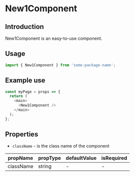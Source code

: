 # New1Component

<!-- STORY -->

## Introduction

New1Component is an easy-to-use component.

## Usage

```javascript
import { New1Component } from 'some-package-name';
```

## Example use

```javascript
const myPage = props => {
  return (
    <main>
      <New1Component />
    </main>
  );
};
```

## Properties

- `className` - is the class name of the component

| propName  | propType | defaultValue | isRequired |
| --------- | -------- | ------------ | ---------- |
| className | string   | -            | -          |
